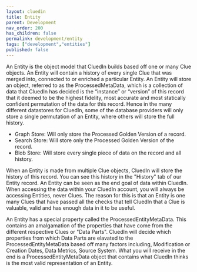 ```yaml
---
layout: cluedin
title: Entity
parent: Development
nav_order: 200
has_children: false
permalink: development/entity
tags: ["development","entities"]
published: false
---
```


An Entity is the object model that CluedIn builds based off one or many Clue objects. An Entity will contain a history of every single Clue that was merged into, connected to or enriched a particular Entity. An Entity will store an object, referred to as the ProcessedMetaData, which is a collection of data that CluedIn has decided is the “instance” or “version” of this record that it deemed to be the highest fidelity, most accurate and most statically confident permutation of the data for this record. Hence in the many different datastores for CluedIn, some of the database providers will only store a single permutation of an Entity, where others will store the full history. 

 - Graph Store: Will only store the Processed Golden Version of a record.
 - Search Store: Will store only the Processed Golden Version of the record.
 - Blob Store: Will store every single piece of data on the record and all history.

When an Entity is made from multiple Clue objects, CluedIn will store the history of this record. You can see this history in the "History" tab of our Entity record. An Entity can be seen as the end goal of data within CluedIn. When accessing the data within your CluedIn account, you will always be accessing Entities, never Clues. The reason for this is that an Entity is one many Clues that have passed all the checks that tell CluedIn that a Clue is valuable, valid and has enough data in it to be useful. 

An Entity has a special property called the ProcessedEntityMetaData. This contains an amalgamation of the properties that have come from the different respective Clues or "Data Parts". CluedIn will decide which properties from which Data Parts are elavated to the ProcessedEntityMetaData based off many factors including, Modification or Creation Dates, Data Metrics, Source System. What you will receive in the end is a ProcessedEntityMetaData object that contains what CluedIn thinks is the most valid representation of an Entity. 
